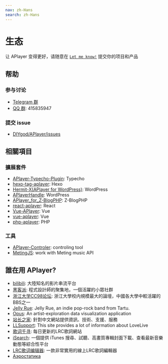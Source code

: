 ```yaml
---
nav: zh-Hans
search: zh-Hans
---
```


# 生态

让 APlayer 变得更好，请随意在 [`Let me know!`](https://github.com/MoePlayer/APlayer/issues/79) 提交你的项目和产品

## 帮助

### 参与讨论

- [Telegram 群](https://t.me/adplayer)
- [QQ 群](https://shang.qq.com/wpa/qunwpa?idkey=bf22213ae0028a82e5adf3f286dfd4f01e0997dc9f1dcd8e831a0a85e799be17): 415835947

### 提交 issue

- [DIYgod/APlayer/issues](https://github.com/MoePlayer/APlayer/issues)

## 相關項目

### 擴展套件

- [APlayer-Typecho-Plugin](https://github.com/zgq354/APlayer-Typecho-Plugin): Typecho
- [hexo-tag-aplayer](https://github.com/grzhan/hexo-tag-aplayer): Hexo
- [Hermit-X(APlayer for WordPress)](https://github.com/liwanglin12/Hermit-X): WordPress
- [APlayerHandle](https://github.com/kn007/APlayerHandle): WordPress
- [APlayer_for_Z-BlogPHP](https://github.com/fghrsh/APlayer_for_Z-BlogPHP): Z-BlogPHP
- [react-aplayer](https://github.com/sabrinaluo/react-aplayer): React
- [Vue-APlayer](https://github.com/SevenOutman/vue-aplayer): Vue
- [vue-aplayer](https://github.com/MoeFE/vue-aplayer): Vue
- [php-aplayer](https://github.com/Daryl-L/php-aplayer): PHP

### 工具

- [APlayer-Controler](https://github.com/Mashiro-Sorata/APlayer-Controler): controling tool
- [MetingJS](https://github.com/metowolf/MetingJS): work with Meting music API

## 誰在用 APlayer?

- [bilibili](https://www.bilibili.com/): 大陸知名的影片串流平台
- [黑客派](https://hacpai.com/): 程式設計師的聚集地，一個活躍的小眾社群
- [浙江大学CC98论坛](https://zh.wikipedia.org/wiki/CC98%E8%AE%BA%E5%9D%9B): 浙江大學校内規模最大的論壇，中國各大學中較活躍的BBS之一
- [Jelly Rue](http://jellyrue.com/): Jelly Rue, an indie pop-rock band from Tartu.
- [Opus](http://www.opusopus.co/): An artist-exploration data visualization application
- [站长之家](http://www.chinaz.com/15year/index.html): 針對中文網站提供資訊、技術、支援、服務
- [LLSupport](https://www.lovelivesupport.com/): This site provides a lot of information about LoveLive
- [歌词千寻](https://www.lrcgc.com/diy): 每日更新的LRC歌詞網站
- [iSearch](http://i.oppsu.cn): 一個提供 iTunes 搜尋、試聽、高畫質專輯封面下載、查看最新音樂動態等綜合性平台
- [LRC歌词编辑器](https://github.com/MoeFE/Lyric): 一款非常實用的線上LRC歌詞編輯器
- [Аэростатика](https://aerostatica.ru/)